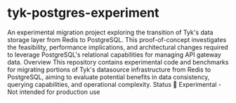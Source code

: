 # tyk-postgres-experiment

An experimental migration project exploring the transition of Tyk's data storage layer from Redis to PostgreSQL. This proof-of-concept investigates the feasibility, performance implications, and architectural changes required to leverage PostgreSQL's relational capabilities for managing API gateway data.
Overview
This repository contains experimental code and benchmarks for migrating portions of Tyk's datasource infrastructure from Redis to PostgreSQL, aiming to evaluate potential benefits in data consistency, querying capabilities, and operational complexity.
Status
🧪 Experimental - Not intended for production use
